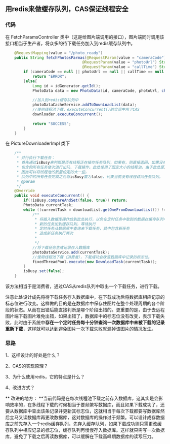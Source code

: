 ## 用redis来做缓存队列，CAS保证线程安全  

### 代码

在 FetchParamsController 类中（这是给图片端调用的接口），图片端同时调用该接口相当于生产者，将众多的待下载任务加入到redis缓存队列中。

```java
	@RequestMapping(value = "/photo_ready")
    public String fetchPhotosParmas(@RequestParam(value = "cameraCode") String cameraCode,
                                  @RequestParam(value = "photoUrl") String photoUrl,
                                  @RequestParam(value = "callTime") String callTime){
        if (cameraCode == null || photoUrl == null || callTime == null || cameraCode.equals("") || photoUrl.equals("") || callTime.equals("")){
            return "ERROR";
        }else{
            Long id = idGenerator.getId();
            PhotoData data = new PhotoData(id, cameraCode, photoUrl, changeDataFormat(Long.parseLong(callTime)), 0, 0, 0, "0");
            
            //加入到redis缓存队列中
            photoDataCacheService.addToDownLoadList(data);
            //使用线程池下载，executeConcurrent()的实现中用了CAS
            downloader.executeConcurrent();
            
            return "SUCCESS";
        }
    }
```

在 PictureDownloaderImpl 类下

```java
	/**
     * 并行执行下载任务：
     * 首先通过isBusy来判断是否有线程正在操作任务队列，如果有，则直接返回，如果没有则对任务队列中
     * 包含的所有任务依次进行出队、下载操作。此处使用了固定大小的线程池，由于此处是IO密集型的任务
     * 因此可以将线程池的数量设定的大一些。
     * 队列中的所有任务完成之后将isBusy置为false，代表当前没有线程访问任务队列。
     * @param
     */
    @Override
    public void executeConcurrent() {
        if(!isBusy.compareAndSet(false, true)) return;
        PhotoData currentTask;
        while ((currentTask = downloadList.getOneFromDownLoadList()) != null) {
            /**
             * 将插入数据库操作放到此处执行，以免在定时任务中取到的数据在缓存队列中仍旧存在
             * 新的任务加到缓存队列，等待执行
             * 定时任务从数据库中查询未下载任务，其中包含新任务
             * 造成新任务执行两次
             *
             */
            //将下载任务生成记录存入数据库
            photoDataService.add(currentTask);
            //使用线程池下载（消费者），下载成功会改变数据库中记录的标志位。
            fixedThreadPool.execute(new DownloadTask(currentTask));
        }
        isBusy.set(false);
    }
```

该方法相当于是消费者，通过CAS从redis队列中取出一个下载任务，进行下载。  

注意此处设计成先将待下载任务存入数据库中，在下载成功后将数据库相应记录的标志位进行改变。这样做的目的是在数据库中保存住图片在整个处理周期的各个阶段的状态。从而在出错后能直接判断是哪个阶段出错的。更重要的是，由于去远程图片端下载图片难免出错，如果出错了，数据库中的标志位没有改变，表示下载失败，此时由于系统中**存在一个定时任务每十分钟查询一次数据库中未被下载的记录重新下载**，这样就可以达到避免图片一次下载失败就漏掉该图片的情况发生。  

### 思路

1、这样设计的好处是什么？

2、CAS的实现原理？

3、为什么使用redis，它的特点是什么？

4、改进方式？

** 改进的地方： **当前代码是在每次线程池下载之前存入数据库，这其实是会影响效率的，在多线程下载的时候相当于要频繁写数据库，而且如果下载成功了，还要从数据库中查出该条记录并更新其标志位，这就相当于每次下载都要写数据库然后立马又读数据库再更改数据库，这对数据库的操作过于频繁。可以设计成存数据库之前先存入一个redis缓存队列，先存入缓存队列，如果下载成功则只需更改缓存队列中相应记录的标志位，缓存队列再慢慢存入数据库。这样就只需写一次数据库，避免了下载之后再读数据库，可以缓解在下载高峰期数据库的读写压力。

